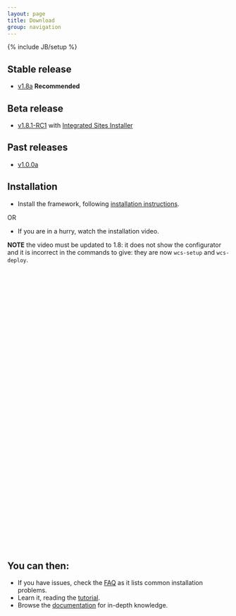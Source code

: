 ```yaml
---
layout: page
title: Download
group: navigation
---
```

{% include JB/setup %}


## Stable release
- [v1.8a](https://github.com/sciabarra/AgileSites/archive/v1.8a.zip) **Recommended**

## Beta release
- [v1.8.1-RC1](https://github.com/sciabarra/AgileSites/archive/v1.8.1-RC1.zip)
with [Integrated Sites Installer](https://github.com/sciabarra/AgileSites/blob/1.8/doc/reference/QuickStart.md)



## Past releases
- [v1.0.0a](https://github.com/sciabarra/AgileSites/archive/v1.0.0a.zip) 

## Installation 

- Install the framework, following [installation instructions](http://www.agilesites.org/install.html).

OR

- If you are in a hurry, watch the installation video.

**NOTE** the video must be updated to 1.8: it does not show the configurator and it is incorrect in the commands to give: they are now `wcs-setup` and `wcs-deploy`.

<div id="containingBlock">
  <div class="videoWrapper">
    <object width="840" height="630" >
      <param name="movie" value="http://www.youtube.com/v/7gPD0KfzmSw&hl=en&fs=1"></param>
      <param name="allowFullScreen" value="true"></param>
      <param name="allowscriptaccess" value="always"></param>
      <embed src="http://www.youtube.com/v/7gPD0KfzmSw&hl=en&fs=1" type="application/x-shockwave-flash" allowscriptaccess="always" allowfullscreen="true" width="840" height="630" ></embed>
    </object>
  </div>
</div>

## You can then:


- If you have issues, check the  [FAQ](http://www.agilesites.org/reference/FAQ.html) as it lists common installation problems.
- Learn it, reading the [tutorial](http://www.agilesites.org/tutorial.html). 
- Browse the [documentation](http://www.agilesites.org/documentation.html) for in-depth knowledge.
